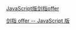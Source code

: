 [JavaScript版剑指offer](http://blog.csdn.net/owen1190/article/details/77413915)

[剑指 offer -- JavaScript 版](https://www.nowcoder.com/discuss/49349?type=0&order=0&pos=6&page=1)